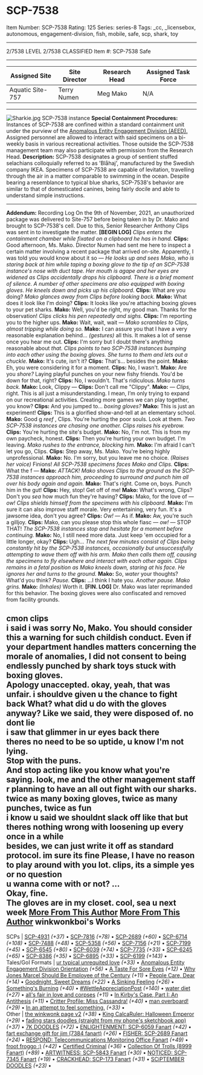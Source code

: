 # SCP-7538
Item Number: SCP-7538
Rating: 125
Series: series-8
Tags: _cc, _licensebox, autonomous, engagement-division, fish, mobile, safe, scp, shark, toy

---

2/7538 LEVEL 2/7538
CLASSIFIED
Item #: SCP-7538
Safe
* * *
**Assigned Site** | **Site Director** | **Research Head** | **Assigned Task Force**  
---|---|---|---  
Aquatic Site-757 | Terry Numen | Meg Mako | N/A  
* * *
![Sharkie.jpg](https://scp-wiki.wikidot.com/local--files/scp-7538/Sharkie.jpg)
SCP-7538 instance
**Special Containment Procedures:** Instances of SCP-7538 are confined within a standard containment unit under the purview of the [Anomalous Entity Engagement Division (AEED).](https://scp-wiki.wikidot.com/anomalous-entity-engagement-division-hub) Assigned personnel are allowed to interact with said specimens on a bi-weekly basis in various recreational activities. Those outside the SCP-7538 management team may also participate with permission from the Research Head.
**Description:** SCP-7538 designates a group of sentient stuffed selachians colloquially referred to as 'Blåhaj', manufactured by the Swedish company IKEA.
Specimens of SCP-7538 are capable of levitation, travelling through the air in a matter comparable to swimming in the ocean. Despite bearing a resemblance to typical blue sharks, SCP-7538's behavior are similar to that of domesticated canines, being fairly docile and able to understand simple instructions.
* * *
**Addendum:** Recording Log
On the 9th of November, 2021, an unauthorized package was delivered to Site-757 before being taken in by Dr. Mako and brought to SCP-7538's cell. Due to this, Senior Researcher Anthony Clips was sent in to investigate the matter.
**[BEGIN LOG]**
_Clips enters the containment chamber while fixated on a clipboard he has in hand._
**Clips:** Good afternoon, Ms. Mako. Director Numen had sent me here to inspect a certain matter involving a recent package that arrived on-site. Apparently, I was told you would know about it so —
_He looks up and sees Mako, who is staring back at him while taping a boxing glove to the tip of an SCP-7538 instance's nose with duct tape. Her mouth is agape and her eyes are widened as Clips accidentally drops his clipboard. There is a brief moment of silence._
_A number of other specimens are also equipped with boxing gloves. He kneels down and picks up his clipboard._
**Clips:** What are you doing?
_Mako glances away from Clips before looking back._
**Mako:** What does it look like I'm doing?
**Clips:** It looks like you're attaching boxing gloves to your pet sharks.
**Mako:** Well, you'd be right, my good man. Thanks for the observation!
_Clips clicks his pen repeatedly and sighs._
**Clips:** I'm reporting you to the higher ups.
**Mako:** Wait, wait, wait —
_Mako scrambles to Clips, almost tripping while doing so._
**Mako:** I can assure you that I have a very reasonable explanation behind… _(gestures)_ all this. It makes a lot of sense once you hear me out.
**Clips:** I'm sorry but I doubt there's anything reasonable about _that._
_Clips points to two SCP-7538 instances bumping into each other using the boxing gloves. She turns to them and lets out a chuckle._
**Mako:** It's cute, isn't it?
**Clips:** That's… besides the point.
**Mako:** Eh, you were considering it for a moment.
**Clips:** No, I wasn't.
**Mako:** Are you _shore?_ Laying playful punches on your new fishy friends. You'd be down for that, right?
**Clips:** No, I wouldn't. That's ridiculous.
_Mako turns back._
**Mako:** Look, Clippy —
**Clips:** Don't call me "Clippy".
**Mako:** — _Clips,_ right. This is all just a misunderstanding. I mean, I’m only trying to expand on our recreational activities. Creating more games we can play together, you know?
**Clips:** And you jumped to… _boxing gloves?_
**Mako:** This is just an experiment!
**Clips:** This is a glorified show-and-tell at an elementary school.
**Mako:** Good g _reef_ , Clips. You're hurting the poor souls. Look at them.
_Two SCP-7538 instances are chasing one another. Clips raises his eyebrow._
**Clips:** You're hurting the site's budget.
**Mako:** No, I'm not. This is from my own paycheck, honest.
**Clips:** Then you're hurting your own budget. I'm leaving.
_Mako rushes to the entrance, blocking him._
**Mako:** I'm afraid I can't let you go, Clips.
**Clips:** Step away, Ms. Mako. You're being highly unprofessional.
**Mako:** No. I'm sorry, but you leave me no choice. _(Raises her voice)_ Finions!
_All SCP-7538 specimens faces Mako and Clips._
**Clips:** What the f —
**Mako:** _ATTACK!_
_Mako shoves Clips to the ground as the SCP-7538 instances approach him, proceeding to surround and punch him all over his body again and again._
**Mako:** That's right. Come on, boys. Punch him in the gut!
**Clips:** Hey, stop! Get off of me!
**Mako:** What's wrong, Clips? Don't you _sea_ how much fun they're having?
**Clips:** Mako, for the love of — _ow!_
_Clips shields himself from the specimens with his clipboard._
**Mako:** I'm sure it can also improve staff morale. Very entertaining, very fun. It's a jawsome idea, don't you agree?
**Clips:** _Ow!_ — As if.
**Mako:** Aw, you're such a gilljoy.
**Clips:** Mako, can you please stop this whole fiasc — _ow!_ — STOP THAT!
_The SCP-7538 instances stop and hesitate for a moment before continuing._
**Mako:** No, I still need more data. Just keep 'em occupied for a little longer, okay?
**Clips:** Ugh…
_The next few minutes consist of Clips being constantly hit by the SCP-7538 instances, occasionally but unsuccessfully attempting to wave them off with his arm. Mako then calls them off, causing the specimens to fly elsewhere and interact with each other again._
_Clips remains in a fetal position as Mako kneels down, staring at his face. He ignores her and turns to the ground._
**Mako:** So, _water_ your thoughts? What'd you think?
_Pause._
**Clips:** …I think I hate you.
_Another pause. Mako grins._
**Mako:** _(Inhales)_ Worth it.
**[FIN. LOG]**
Dr. Mako was later reprimanded for this behavior. The boxing gloves were also confiscated and removed from facility grounds.  

cmon clips  
i said i was sorry
No, Mako. You should consider this a warning for such childish conduct. Even if your department handles matters concerning the morale of anomalies, I did not consent to being endlessly punched by shark toys stuck with boxing gloves.  
Apology unaccepted.
okay, yeah, that was unfair. i shouldve given u the chance to fight back
What?
what did u do with the gloves anyway?
Like we said, they were disposed of.
no dont lie  
i saw that glimmer in ur eyes back there  
theres no need to be so uptide, u know
I'm not lying.  
Stop with the puns.  
And stop acting like you know what you're saying.
look, me and the other management staff r planning to have an all out fight with our sharks. twice as many boxing gloves, twice as many punches, twice as fun  
i know u said we shouldnt slack off like that but theres nothing wrong with loosening up every once in a while  
besides, we can just write it off as standard protocol. im sure its fine
Please, I have no reason to play around with you lot.
clips, its a simple yes or no question  
u wanna come with or not?
…  
Okay, fine.  
The gloves are in my closet.
cool, sea u next week
[More From This Author](javascript:;)
[More From This Author](javascript:;)
winkwonkboi's Works  
---  
SCPs |  [SCP-4931](/scp-4931) _(+37)_ • [SCP-7816](/scp-7816) _(+78)_ • [SCP-2689](/scp-2689) _(+60)_ • [SCP-6714](/scp-6714) _(+108)_ • [SCP-7488](/scp-7488) _(+48)_ • [SCP-5358](/scp-5358) _(+56)_ • [SCP-7156](/protected:scp-7156) _(+21)_ • [SCP-7199](/scp-7199) _(+45)_ • [SCP-6545](/scp-6545) _(+80)_ • [SCP-6039](/scp-6039) _(+74)_ • [SCP-7735](/scp-7735) _(+33)_ • [SCP-6245](/scp-6245) _(+65)_ • [SCP-8386](/scp-8386) _(+35)_ • [SCP-6895](/scp-6895) _(+33)_ • [SCP-6199](/scp-6199) _(+143)_ •  
Tales/GoI Formats |  [ur typical unrequited love](/ur-typical-unrequited-love) _(+33)_ • [Anomalous Entity Engagement Division Orientation](/aeed-orientation) _(+56)_ • [A Taste For Sore Eyes](/a-taste-for-sore-eyes) _(+12)_ • [Why Jones Marcel Should Be Employee of the Century](/employee-of-the-century) _(+11)_ • [People Care, Dear](/people-care-dear) _(+14)_ • [Goodnight, Sweet Dreams](/goodnight-sweet-dreams) _(+22)_ • [A Sinking Feeling](/a-sinking-feeling) _(+26)_ • [Something's Burning](/something-burning) _(+40)_ • [#WettleAppreciationPost](/wettle-appreciation-post) _(+140)_ • [water diet](/water-diet) _(+27)_ • [all's fair in love and corpses](/all-s-fair-in-love-and-corpses) _(+11)_ • [In Kirby's Case, Part I: An Antithesis](/inkirbycase1) _(+11)_ • [Critter Profile: Miss Cassandra!](/critter-profile-miss-cassandra) _(+40)_ • [man overboard!](/man-overboard) _(+29)_ • [In an attempt to feel something.](/in-an-attempt-to-feel-something) _(+33)_ •  
Other |  [the winkwonk page v2](/the-winkwonk-page) _(+38)_ • [King CalcaRuler: Halloween Emperor](/art:king-calcaruler-halloween-emperor) _(+29)_ • [fading stars doodles (straight from my phone's sketchbook app)](/art:fading-stars-doodles) _(+37)_ • [7K DOODLES](/art:7k-doodles) _(+72)_ • [ENLIGHTENMENT: SCP-6059 Fanart](/art:enlightenment-6059-fanart) _(+42)_ • [fart exchange gift for jim (7384 fanart)](/art:jim-fart-exchange) _(+26)_ • [FISHER: SCP-2689 Fanart](/art:fisher-2689-fanart) _(+24)_ • [RESPOND: Telecommunications Monitoring Office Fanart](/art:respond-tmo-fanart) _(+49)_ • [froot froggo :)](/art:froot-froggo) _(+42)_ • [Certified Criminal](/art:certified-criminal) _(+36)_ • [Collection Of Trolls (8999 Fanart)](/art:collection-of-trolls) _(+89)_ • [ARTWITNESS: SCP-5843 Fanart](/art:artwitness-5843-fanart) _(+30)_ • [NOTICED: SCP-7345 Fanart](/art:noticed-7345-fanart) _(+19)_ • [CRACKHEAD: SCP-173 Fanart](/art:crackhead-173-fanart) _(+31)_ • [SCiPTEMBER DOODLES](/art:sciptember-doodles) _(+23)_ •